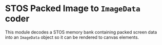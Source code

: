 # STOS Packed Image to `ImageData` coder

This module decodes a STOS memory bank containing packed screen data into an `ImageData` object so it can be rendered to canvas elements.
